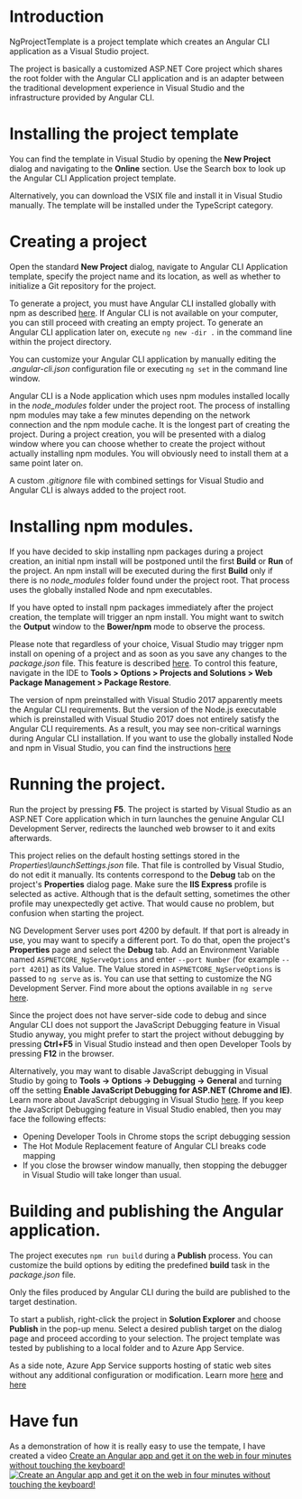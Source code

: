 # Introduction

NgProjectTemplate is a project template which creates an Angular CLI application as a Visual Studio project. 

The project is basically a customized ASP.NET Core project which shares the root folder with the Angular CLI application and is an adapter between the traditional development experience in Visual Studio and the infrastructure provided by Angular CLI.

# Installing the project template

You can find the template in Visual Studio by opening the **New Project** dialog and navigating to the **Online** section. Use the Search box to look up the Angular CLI Application project template.

Alternatively, you can download the VSIX file and install it in Visual Studio manually. The template will be installed under the TypeScript category.

# <a id="installation"></a>Creating a project

Open the standard **New Project** dialog, navigate to Angular CLI Application template, specify the project name and its location, as well as whether to initialize a Git repository for the project.

To generate a project, you must have Angular CLI installed globally with npm as described [here](https://github.com/angular/angular-cli#installation). If Angular CLI is not available on your computer, you can still proceed with creating an empty project. To generate an Angular CLI application later on, execute `ng new -dir .` in the command line within the project directory.

You can customize your Angular CLI application by manually editing the *.angular-cli.json* configuration file or executing  `ng set` in the command line window.

Angular CLI is a Node application which uses npm modules installed locally in the *node_modules* folder under the project root. The process of installing npm modules may take a few minutes depending on the network connection and the npm module cache. It is the longest part of creating the project. During a project creation, you will be presented with a dialog window where you can choose whether to create the project without actually installing npm modules. You will obviously need to install them at a same point later on.

A custom *.gitignore* file with combined settings for Visual Studio and Angular CLI is always added to the project root.

# <a id="skipnpminstall"></a>Installing npm modules.

If you have decided to skip installing npm packages during a project creation, an initial npm install will be postponed until the first **Build** or **Run** of the project. An npm install will be executed during the first **Build** only if there is no *node_modules* folder found under the project root. That process uses the globally installed Node and npm executables.

If you have opted to install npm packages immediately after the project creation, the template will trigger an npm install. You might want to switch the **Output** window to the **Bower/npm** mode to observe the process.

Please note that regardless of your choice, Visual Studio may trigger npm install on opening of a project and as soon as you save any changes to the *package.json* file. This feature is described [here](https://webtooling.visualstudio.com/package-managers/npm/). To control this feature, navigate in the IDE to **Tools > Options > Projects and Solutions > Web Package Management > Package Restore**. 

The version of npm preinstalled with Visual Studio 2017 apparently meets the Angular CLI requirements. But the version of the Node.js executable which is preinstalled with Visual Studio 2017 does not entirely satisfy the Angular CLI requirements. As a result, you may see non-critical warnings during Angular CLI installation. If you want to use the globally installed Node and npm in Visual Studio, you can find the instructions [here](https://blogs.msdn.microsoft.com/webdev/2015/03/19/customize-external-web-tools-in-visual-studio-2015/)


# Running the project.

Run the project by pressing **F5**. The project is started by Visual Studio as an ASP.NET Core application which in turn launches the genuine Angular CLI Development Server, redirects the launched web browser to it and exits afterwards.

This project relies on the default hosting settings stored in the *Properties\launchSettings.json* file. That file is controlled by Visual Studio, do not edit it manually. Its contents correspond to the **Debug** tab on the project's **Properties** dialog page. Make sure the **IIS Express** profile is selected as active. Although that is the default setting, sometimes the other profile may unexpectedly get active. That would cause no problem, but confusion when starting the project.

NG Development Server uses port 4200 by default. If that port is already in use, you may want to specify a different port. To do that, open the project's **Properties** page and select the **Debug** tab. Add an Environment Variable named `ASPNETCORE_NgServeOptions` and enter `--port Number` (for example `--port 4201`) as its Value. The Value stored in `ASPNETCORE_NgServeOptions` is passed to `ng serve` as is. You can use that setting to customize the NG Development Server. Find more about the options available in `ng serve` [here](https://github.com/angular/angular-cli/wiki/serve).

Since the project does not have server-side code to debug and since Angular CLI does not support the JavaScript Debugging feature in Visual Studio anyway, you might prefer to start the project without debugging by pressing **Ctrl+F5** in Visual Studio instead and then open Developer Tools by pressing **F12** in the browser.

Alternatively, you may want to disable JavaScript debugging in Visual Studio by going to **Tools -> Options -> Debugging -> General** and turning off the setting **Enable JavaScript Debugging for ASP.NET (Chrome and IE)**. Learn more about JavaScript debugging in Visual Studio [here](https://aka.ms/chromedebugging). If you keep the JavaScript Debugging feature in Visual Studio enabled, then you may face the following effects:
* Opening Developer Tools in Chrome stops the script debugging session
* The Hot Module Replacement feature of Angular CLI breaks code mapping
* If you close the browser window manually, then stopping the debugger in Visual Studio will take longer than usual.

# Building and publishing the Angular application.

The project executes `npm run build` during a **Publish** process. You can customize the build options by editing the predefined **build** task in the *package.json* file.

Only the files produced by Angular CLI during the build are published to the target destination.

To start a publish, right-click the project in **Solution Explorer** and choose **Publish** in the pop-up menu. Select a desired publish target on the dialog page and proceed according to your selection. The project template was tested by publishing to a local folder and to Azure App Service.

As a side note, Azure App Service supports hosting of static web sites without any additional configuration or modification. Learn more [here](https://www.microsoft.com/middleeast/azureboxes/cloud-hosting-for-a-static-website.aspx) and [here](https://docs.microsoft.com/en-us/azure/app-service-web/app-service-web-get-started-html)

# Have fun

As a demonstration of how it is really easy to use the tempate, I have created a video [Create an Angular app and get it on the web in four minutes without touching the keyboard!](https://www.youtube.com/watch?v=qEPax1eyUbk) [![Create an Angular app and get it on the web in four minutes without touching the keyboard!](https://user-images.githubusercontent.com/3043428/27361781-bc19ed74-55f7-11e7-89fe-98ee894a0c41.png)](https://www.youtube.com/watch?v=qEPax1eyUbk)
